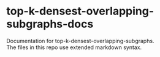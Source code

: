 # top-k-densest-overlapping-subgraphs-docs
Documentation for top-k-densest-overlapping-subgraphs.  
The files in this repo use extended markdown syntax.
<!--stackedit_data:
eyJoaXN0b3J5IjpbLTE4MTQ0ODQ2ODVdfQ==
-->